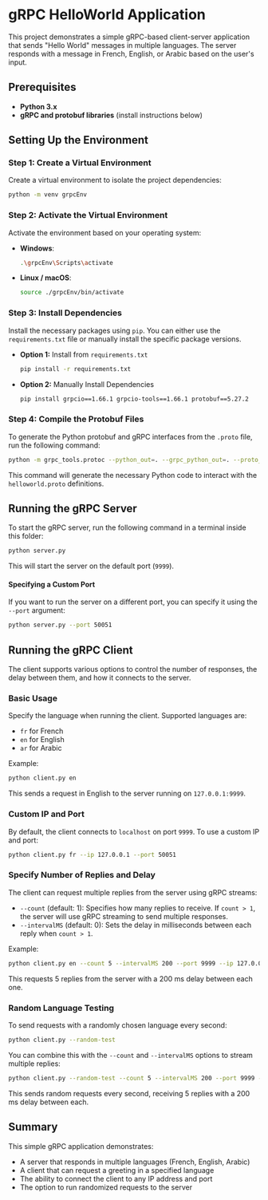 # gRPC HelloWorld Application

This project demonstrates a simple gRPC-based client-server application that sends "Hello World" messages in multiple languages. The server responds with a message in French, English, or Arabic based on the user's input.

## Prerequisites

- **Python 3.x**
- **gRPC and protobuf libraries** (install instructions below)

## Setting Up the Environment

### Step 1: Create a Virtual Environment

Create a virtual environment to isolate the project dependencies:

```bash
python -m venv grpcEnv
```

### Step 2: Activate the Virtual Environment

Activate the environment based on your operating system:

- **Windows**:
  ```bash
  .\grpcEnv\Scripts\activate
  ```
  
- **Linux / macOS**:
  ```bash
  source ./grpcEnv/bin/activate
  ```

### Step 3: Install Dependencies

Install the necessary packages using `pip`. You can either use the `requirements.txt` file or manually install the specific package versions.

- **Option 1:** Install from `requirements.txt`

    ```bash
    pip install -r requirements.txt
    ```

- **Option 2:** Manually Install Dependencies

    ```bash
    pip install grpcio==1.66.1 grpcio-tools==1.66.1 protobuf==5.27.2
    ```

### Step 4: Compile the Protobuf Files


To generate the Python protobuf and gRPC interfaces from the `.proto` file, run the following command:

```bash
python -m grpc_tools.protoc --python_out=. --grpc_python_out=. --proto_path=..\protos helloworld.proto
```

This command will generate the necessary Python code to interact with the `helloworld.proto` definitions.


## Running the gRPC Server

To start the gRPC server, run the following command in a terminal inside this folder:

```bash
python server.py
```

This will start the server on the default port (`9999`).

#### Specifying a Custom Port

If you want to run the server on a different port, you can specify it using the `--port` argument:

```bash
python server.py --port 50051
```

## Running the gRPC Client


The client supports various options to control the number of responses, the delay between them, and how it connects to the server.

### Basic Usage

Specify the language when running the client. Supported languages are:

- `fr` for French
- `en` for English
- `ar` for Arabic

Example:

```bash
python client.py en
```

This sends a request in English to the server running on `127.0.0.1:9999`.

### Custom IP and Port

By default, the client connects to `localhost` on port `9999`. To use a custom IP and port:

```bash
python client.py fr --ip 127.0.0.1 --port 50051
```

### Specify Number of Replies and Delay

The client can request multiple replies from the server using gRPC streams:

- `--count` (default: 1): Specifies how many replies to receive. If `count > 1`, the server will use gRPC streaming to send multiple responses.
- `--intervalMS` (default: 0): Sets the delay in milliseconds between each reply when `count > 1`.

Example:

```bash
python client.py en --count 5 --intervalMS 200 --port 9999 --ip 127.0.0.1
```

This requests 5 replies from the server with a 200 ms delay between each one.

### Random Language Testing

To send requests with a randomly chosen language every second:

```bash
python client.py --random-test
```

You can combine this with the `--count` and `--intervalMS` options to stream multiple replies:

```bash
python client.py --random-test --count 5 --intervalMS 200 --port 9999 --ip 127.0.0.1
```

This sends random requests every second, receiving 5 replies with a 200 ms delay between each.

## Summary

This simple gRPC application demonstrates:

- A server that responds in multiple languages (French, English, Arabic)
- A client that can request a greeting in a specified language
- The ability to connect the client to any IP address and port
- The option to run randomized requests to the server


